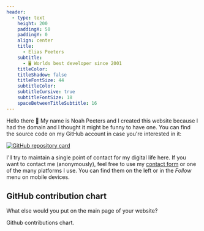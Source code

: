 ```yaml
---
header:
  - type: text
    height: 200
    paddingX: 50
    paddingY: 0
    align: center
    title:
      - Elias Peeters
    subtitle:
      - 🖥 Worlds best developer since 2001
    titleColor:
    titleShadow: false
    titleFontSize: 44
    subtitleColor:
    subtitleCursive: true
    subtitleFontSize: 18
    spaceBetweenTitleSubtitle: 16
---
```




Hello there :wave: My name is Noah Peeters and I created this website because I had the domain and I thought it might be funny to have one. You can find the source code on my GitHub account in case you're interested in it:

[![GitHub repository card](https://github-readme-stats.vercel.app/api/pin/?username=EliasPeeters&repo=eliaspeeters.de)](https://github.com/EliasPeeters/eliaspeeters.de)

I'll try to maintain a single point of contact for my digital life here. If you want to contact me (anonymously), feel free to use my [contact form](/contact) or one of the many platforms I use. You can find them on the left or in the *Follow* menu on mobile devices.

## GitHub contribution chart
What else would you put on the main page of your website?

<!-- Github calendar -->
<script src="https://unpkg.com/github-calendar@2.2.3/dist/github-calendar.min.js"></script>
<link rel="stylesheet" href="https://unpkg.com/github-calendar@2.2.3/dist/github-calendar-responsive.css" />
<div class="calendar">Github contributions chart.</div>
<script>GitHubCalendar(".calendar", "NoahPeeters", { responsive: true });</script>
